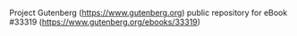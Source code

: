 Project Gutenberg (https://www.gutenberg.org) public repository for eBook #33319 (https://www.gutenberg.org/ebooks/33319)
